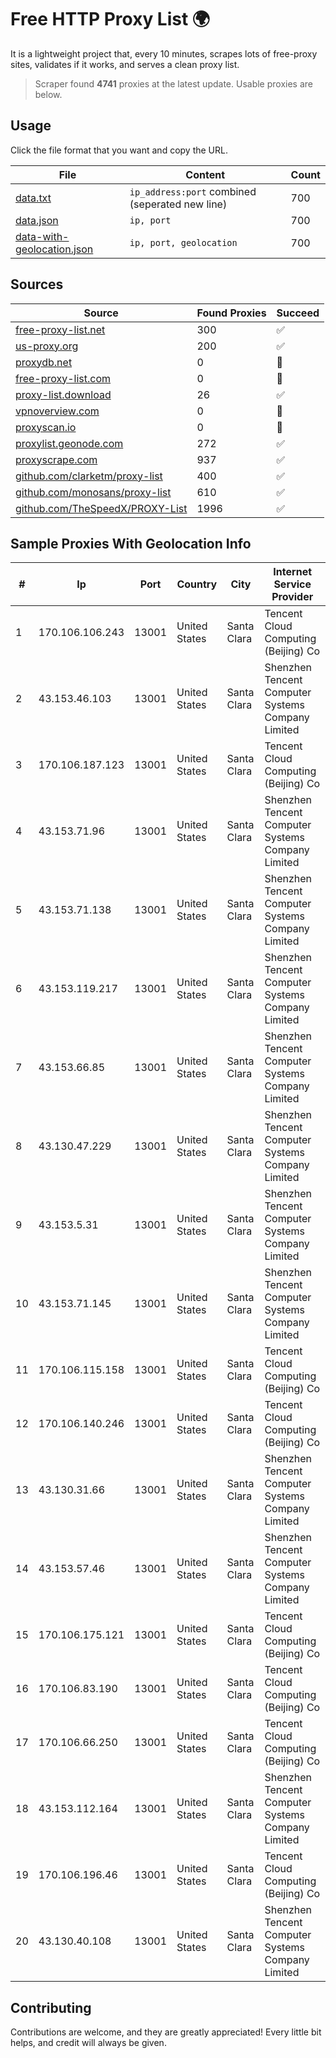 
# Free HTTP Proxy List 🌍

It is a lightweight project that, every 10 minutes, scrapes lots of free-proxy sites, validates if it works, and serves a clean proxy list.


> Scraper found **4741** proxies at the latest update. Usable proxies are below.

## Usage

Click the file format that you want and copy the URL.


|File|Content|Count|
|----|-------|-----|
|[data.txt](https://raw.githubusercontent.com/themiralay/Proxy-List-World/master/data.txt)|`ip_address:port` combined (seperated new line)|700|
|[data.json](https://raw.githubusercontent.com/themiralay/Proxy-List-World/master/data.json)|`ip, port`|700|
|[data-with-geolocation.json](https://raw.githubusercontent.com/themiralay/Proxy-List-World/master/data-with-geolocation.json)|`ip, port, geolocation`|700|

## Sources

|Source|Found Proxies|Succeed|
|------|-------------|-------|
|[free-proxy-list.net](https://free-proxy-list.net)|300|✅|
|[us-proxy.org](https://www.us-proxy.org)|200|✅|
|[proxydb.net](http://proxydb.net)|0|🚫|
|[free-proxy-list.com](https://free-proxy-list.com/?page=&port=&type%5B%5D=http&type%5B%5D=https&up_time=0&search=Search)|0|🚫|
|[proxy-list.download](https://www.proxy-list.download/HTTP)|26|✅|
|[vpnoverview.com](https://vpnoverview.com/privacy/anonymous-browsing/free-proxy-servers)|0|🚫|
|[proxyscan.io](https://www.proxyscan.io)|0|🚫|
|[proxylist.geonode.com](https://proxylist.geonode.com/api/proxy-list?limit=300&page=1&sort_by=lastChecked&sort_type=desc&protocols=http,https)|272|✅|
|[proxyscrape.com](https://api.proxyscrape.com/v2/?request=displayproxies&protocol=http&timeout=10000&country=all&ssl=all&anonymity=all)|937|✅|
|[github.com/clarketm/proxy-list](https://raw.githubusercontent.com/clarketm/proxy-list/master/proxy-list-raw.txt)|400|✅|
|[github.com/monosans/proxy-list](https://raw.githubusercontent.com/monosans/proxy-list/main/proxies/http.txt)|610|✅|
|[github.com/TheSpeedX/PROXY-List](https://raw.githubusercontent.com/TheSpeedX/PROXY-List/master/http.txt)|1996|✅|


## Sample Proxies With Geolocation Info

|#|Ip|Port|Country|City|Internet Service Provider|
|-|--|----|-------|----|-------------------------|
|1|170.106.106.243|13001|United States|Santa Clara|Tencent Cloud Computing (Beijing) Co|
|2|43.153.46.103|13001|United States|Santa Clara|Shenzhen Tencent Computer Systems Company Limited|
|3|170.106.187.123|13001|United States|Santa Clara|Tencent Cloud Computing (Beijing) Co|
|4|43.153.71.96|13001|United States|Santa Clara|Shenzhen Tencent Computer Systems Company Limited|
|5|43.153.71.138|13001|United States|Santa Clara|Shenzhen Tencent Computer Systems Company Limited|
|6|43.153.119.217|13001|United States|Santa Clara|Shenzhen Tencent Computer Systems Company Limited|
|7|43.153.66.85|13001|United States|Santa Clara|Shenzhen Tencent Computer Systems Company Limited|
|8|43.130.47.229|13001|United States|Santa Clara|Shenzhen Tencent Computer Systems Company Limited|
|9|43.153.5.31|13001|United States|Santa Clara|Shenzhen Tencent Computer Systems Company Limited|
|10|43.153.71.145|13001|United States|Santa Clara|Shenzhen Tencent Computer Systems Company Limited|
|11|170.106.115.158|13001|United States|Santa Clara|Tencent Cloud Computing (Beijing) Co|
|12|170.106.140.246|13001|United States|Santa Clara|Tencent Cloud Computing (Beijing) Co|
|13|43.130.31.66|13001|United States|Santa Clara|Shenzhen Tencent Computer Systems Company Limited|
|14|43.153.57.46|13001|United States|Santa Clara|Shenzhen Tencent Computer Systems Company Limited|
|15|170.106.175.121|13001|United States|Santa Clara|Tencent Cloud Computing (Beijing) Co|
|16|170.106.83.190|13001|United States|Santa Clara|Tencent Cloud Computing (Beijing) Co|
|17|170.106.66.250|13001|United States|Santa Clara|Tencent Cloud Computing (Beijing) Co|
|18|43.153.112.164|13001|United States|Santa Clara|Shenzhen Tencent Computer Systems Company Limited|
|19|170.106.196.46|13001|United States|Santa Clara|Tencent Cloud Computing (Beijing) Co|
|20|43.130.40.108|13001|United States|Santa Clara|Shenzhen Tencent Computer Systems Company Limited|



## Contributing

Contributions are welcome, and they are greatly appreciated! Every
little bit helps, and credit will always be given.

